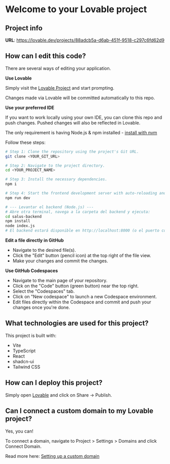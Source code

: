 # Welcome to your Lovable project

## Project info

**URL**: https://lovable.dev/projects/88adcb5a-d6ab-451f-9518-c297c6fd62d9

## How can I edit this code?

There are several ways of editing your application.

**Use Lovable**

Simply visit the [Lovable Project](https://lovable.dev/projects/88adcb5a-d6ab-451f-9518-c297c6fd62d9) and start prompting.

Changes made via Lovable will be committed automatically to this repo.

**Use your preferred IDE**

If you want to work locally using your own IDE, you can clone this repo and push changes. Pushed changes will also be reflected in Lovable.

The only requirement is having Node.js & npm installed - [install with nvm](https://github.com/nvm-sh/nvm#installing-and-updating)

Follow these steps:

```sh
# Step 1: Clone the repository using the project's Git URL.
git clone <YOUR_GIT_URL>

# Step 2: Navigate to the project directory.
cd <YOUR_PROJECT_NAME>

# Step 3: Install the necessary dependencies.
npm i

# Step 4: Start the frontend development server with auto-reloading and an instant preview.
npm run dev

# --- Levantar el backend (Node.js) ---
# Abre otra terminal, navega a la carpeta del backend y ejecuta:
cd salus-backend
npm install
node index.js
# El backend estará disponible en http://localhost:8000 (o el puerto configurado).
```

**Edit a file directly in GitHub**

- Navigate to the desired file(s).
- Click the "Edit" button (pencil icon) at the top right of the file view.
- Make your changes and commit the changes.

**Use GitHub Codespaces**

- Navigate to the main page of your repository.
- Click on the "Code" button (green button) near the top right.
- Select the "Codespaces" tab.
- Click on "New codespace" to launch a new Codespace environment.
- Edit files directly within the Codespace and commit and push your changes once you're done.

## What technologies are used for this project?

This project is built with:

- Vite
- TypeScript
- React
- shadcn-ui
- Tailwind CSS

## How can I deploy this project?

Simply open [Lovable](https://lovable.dev/projects/88adcb5a-d6ab-451f-9518-c297c6fd62d9) and click on Share -> Publish.

## Can I connect a custom domain to my Lovable project?

Yes, you can!

To connect a domain, navigate to Project > Settings > Domains and click Connect Domain.

Read more here: [Setting up a custom domain](https://docs.lovable.dev/tips-tricks/custom-domain#step-by-step-guide)
